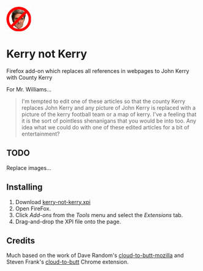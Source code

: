![Image of Yaktocat](https://github.com/vool/kerry-not-kerry/blob/master/src/chrome/content/icons/kerry-not-kerry64.png?raw=true)

# Kerry not Kerry


Firefox add-on which replaces all references in webpages to John Kerry with County Kerry


For Mr. Williams...

> I'm tempted to edit one of these articles so that the county Kerry replaces John Kerry and any picture of John Kerry is replaced with a picture of the kerry football team or a map of kerry. I've a feeling that it is the sort of pointless shenanigans that you would be into too. Any idea what we could do with one of these edited articles for a bit of entertainment?

## TODO

Replace images...

## Installing

1. Download [kerry-not-kerry.xpi](https://github.com/vool/kerry-not-kerry/blob/master/kerry-not-kerry.xpi?raw=true)
2. Open FireFox.
3. Click *Add-ons* from the *Tools* menu and select the *Extensions* tab.
4. Drag-and-drop the XPI file onto the page.

## Credits

Much based on the work of Dave Random's [cloud-to-butt-mozilla](https://github.com/DaveRandom/cloud-to-butt-mozilla)  and Steven Frank's [cloud-to-butt](https://github.com/panicsteve/cloud-to-butt) Chrome extension.


